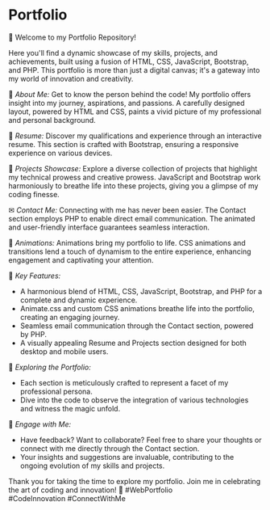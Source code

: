 # Portfolio

👋 Welcome to my Portfolio Repository!

Here you'll find a dynamic showcase of my skills, projects, and achievements, built using a fusion of HTML, CSS, JavaScript, Bootstrap, and PHP. This portfolio is more than just a digital canvas; it's a gateway into my world of innovation and creativity.

🎨 *About Me:*
Get to know the person behind the code! My portfolio offers insight into my journey, aspirations, and passions. A carefully designed layout, powered by HTML and CSS, paints a vivid picture of my professional and personal background.

📃 *Resume:*
Discover my qualifications and experience through an interactive resume. This section is crafted with Bootstrap, ensuring a responsive experience on various devices.

🚀 *Projects Showcase:*
Explore a diverse collection of projects that highlight my technical prowess and creative prowess. JavaScript and Bootstrap work harmoniously to breathe life into these projects, giving you a glimpse of my coding finesse.

✉ *Contact Me:*
Connecting with me has never been easier. The Contact section employs PHP to enable direct email communication. The animated and user-friendly interface guarantees seamless interaction.

🎥 *Animations:*
Animations bring my portfolio to life. CSS animations and transitions lend a touch of dynamism to the entire experience, enhancing engagement and captivating your attention.

🌟 *Key Features:*
- A harmonious blend of HTML, CSS, JavaScript, Bootstrap, and PHP for a complete and dynamic experience.
- Animate.css and custom CSS animations breathe life into the portfolio, creating an engaging journey.
- Seamless email communication through the Contact section, powered by PHP.
- A visually appealing Resume and Projects section designed for both desktop and mobile users.

🔗 *Exploring the Portfolio:*
- Each section is meticulously crafted to represent a facet of my professional persona.
- Dive into the code to observe the integration of various technologies and witness the magic unfold.

🤝 *Engage with Me:*
- Have feedback? Want to collaborate? Feel free to share your thoughts or connect with me directly through the Contact section.
- Your insights and suggestions are invaluable, contributing to the ongoing evolution of my skills and projects.

Thank you for taking the time to explore my portfolio. Join me in celebrating the art of coding and innovation! 🚀 #WebPortfolio #CodeInnovation #ConnectWithMe
